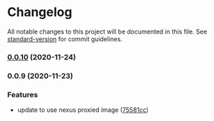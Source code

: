 # Changelog

All notable changes to this project will be documented in this file. See [standard-version](https://github.com/conventional-changelog/standard-version) for commit guidelines.

### [0.0.10](https://github.com/talkdesk-tdx/cypress-toolkit/compare/v1.0.1...v0.0.10) (2020-11-24)

### 0.0.9 (2020-11-23)


### Features

* update to use nexus proxied image ([75581cc](https://github.com/talkdesk-tdx/cypress-toolkit/commit/75581cc86788d9d475482924755fef036c9427be))
